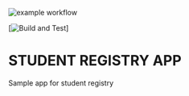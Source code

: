 ![example workflow](https://github.com/github/docs/actions/workflows/main.yml/badge.svg)

[![Build and Test](https://github.com/kiryazovkosta/Student-Registry-App-Juny/workflows/build-and-tests.yml/badge.svg)]

# STUDENT REGISTRY APP
Sample app for student registry
